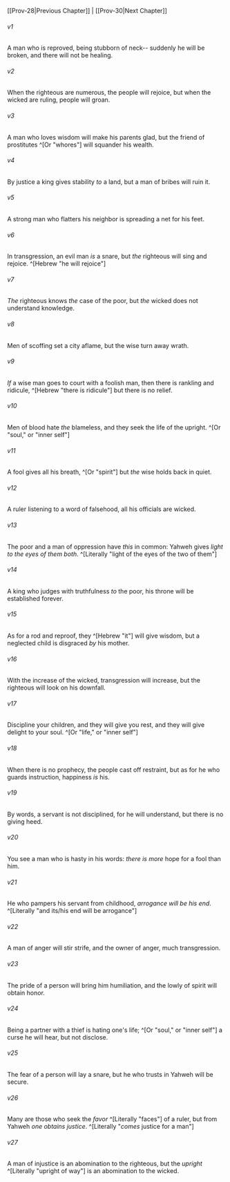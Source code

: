 ﻿---
aliases:
  - Proverbs 29
---

[[Prov-28|Previous Chapter]] | [[Prov-30|Next Chapter]]

###### v1
A man who is reproved, being stubborn of neck--
suddenly he will be broken, and there will not be healing.

###### v2
When the righteous are numerous, the people will rejoice,
but when the wicked are ruling, people will groan.

###### v3
A man who loves wisdom will make his parents glad,
but the friend of prostitutes ^[Or "whores"] will squander his wealth.

###### v4
By justice a king gives stability _to_ a land,
but a man of bribes will ruin it.

###### v5
A strong man who flatters his neighbor
is spreading a net for his feet.

###### v6
In transgression, an evil man _is_ a snare,
but _the_ righteous will sing and rejoice. ^[Hebrew "he will rejoice"]

###### v7
_The_ righteous knows _the_ case of the poor,
but _the_ wicked does not understand knowledge.

###### v8
Men of scoffing set a city aflame,
but the wise turn away wrath.

###### v9
_If_ a wise man goes to court with a foolish man,
then there is rankling and ridicule, ^[Hebrew "there is ridicule"] but there is no relief.

###### v10
Men of blood hate _the_ blameless,
and they seek the life of the upright. ^[Or "soul," or "inner self"]

###### v11
A fool gives all his breath, ^[Or "spirit"]
but _the_ wise holds back in quiet.

###### v12
A ruler listening to a word of falsehood,
all his officials are wicked.

###### v13
The poor and a man of oppression have _this_ in common:
Yahweh gives _light to the eyes of them both_. ^[Literally "light of the eyes of the two of them"]

###### v14
A king who judges with truthfulness _to_ the poor,
his throne will be established forever.

###### v15
As for a rod and reproof, they ^[Hebrew "it"] will give wisdom,
but a neglected child is disgraced _by_ his mother.

###### v16
With the increase of the wicked, transgression will increase,
but the righteous will look on his downfall.

###### v17
Discipline your children, and they will give you rest,
and they will give delight to your soul. ^[Or "life," or "inner self"]

###### v18
When there is no prophecy, the people cast off restraint,
but as for he who guards instruction, happiness _is_ his.

###### v19
By words, a servant is not disciplined,
for he will understand, but there is no giving heed.

###### v20
You see a man who is hasty in his words:
_there is more_ hope for a fool than him.

###### v21
He who pampers his servant from childhood,
_arrogance will be his end_. ^[Literally "and its/his end will be arrogance"]

###### v22
A man of anger will stir strife,
and the owner of anger, much transgression.

###### v23
The pride of a person will bring him humiliation,
and the lowly of spirit will obtain honor.

###### v24
Being a partner with a thief is hating one's life; ^[Or "soul," or "inner self"]
a curse he will hear, but not disclose.

###### v25
The fear of a person will lay a snare,
but he who trusts in Yahweh will be secure.

###### v26
Many are those who seek the _favor_ ^[Literally "faces"] of a ruler,
but from Yahweh _one obtains justice_. ^[Literally "_comes_ justice for a man"]

###### v27
A man of injustice is an abomination to the righteous,
but the _upright_ ^[Literally "upright of way"] is an abomination to the wicked.